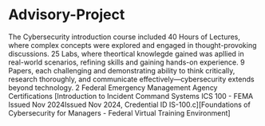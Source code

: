 # Advisory-Project
The Cybersecurity introduction course included 40 Hours of Lectures, where complex concepts were explored and engaged in thought-provoking discussions.
25 Labs, where theortical knowlegde gained was apllied in real-world scenarios, refining skills and gaining hands-on experience.
9 Papers, each challenging and demonstrating ability to think critically, research thoroughly, and communicate effectively—cybersecurity extends beyond technology.
2 Federal Emergency Management Agency Certifications [Introduction to Incident Command Systems ICS 100 - FEMA Issued Nov 2024Issued Nov 2024, Credential ID IS-100.c][Foundations of Cybersecurity for Managers - Federal Virtual Training Environment]

